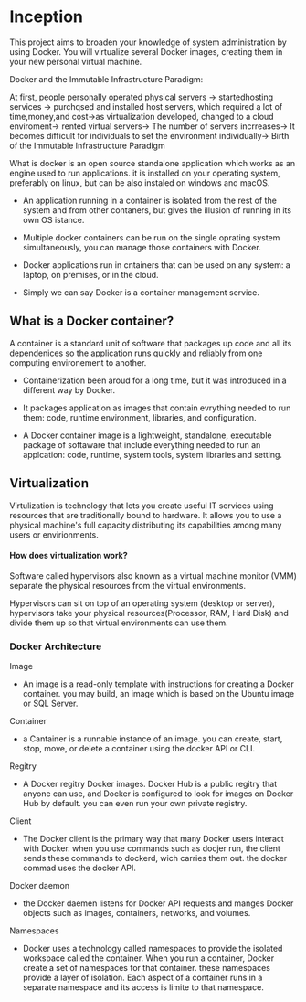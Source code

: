 # Inception

<p>This project aims to broaden your knowledge of system administration by using Docker. You will virtualize several Docker images, creating them in your new personal virtual machine.</p>


Docker and the Immutable Infrastructure Paradigm:

At first, people personally operated physical servers -> startedhosting services -> purchqsed and installed host servers, which required a lot of time,money,and cost->as virtualization developed, changed to a cloud enviroment-> rented virtual servers-> The number of servers incrreases-> It becomes difficult for individuals to set the environment individually-> Birth of the Immutable Infrastructure Paradigm

What is docker is an open source standalone application which works as an engine used to run applications. it is installed on your operating system, preferably on linux, but can be also instaled on windows and macOS.

* An application running in a container is isolated from the rest of the system and from other contaners, but gives the illusion of running in its own OS istance.

* Multiple docker containers can be run on the single oprating system simultaneously, you can manage those containers with Docker.

* Docker applications run in cntainers that can be used on any system: a laptop, on premises, or in the cloud.

* Simply we can say Docker is a container management service.

## What is a Docker container?

A container is a standard unit of software that packages up code and all its dependenices so the application runs quickly and reliably from one computing environement to another.

* Containerization been aroud for a long time, but it was introduced in a different way by Docker.

* It packages application as images that contain evrything needed to run them: code, runtime environment, libraries, and configuration.

* A Docker container image is a lightweight, standalone, executable package of softaware that include everything needed to run an applcation: code, runtime, system tools, system libraries and setting.

## Virtualization

Virtulization is technology that lets you create useful IT services using resources that are traditionally bound to hardware. It allows you to use a physical machine's full capacity distributing its capabilities among many users or envirionments.

#### How does virtualization work?

Software called hypervisors also known as a virtual machine monitor (VMM) separate the physical resources from the virtual environments. 

Hypervisors can sit on top of an operating system (desktop or server), hypervisors take your physical resources(Processor, RAM, Hard Disk) and divide them up so that virtual environments can use them.


### Docker Architecture

Image

- An image is a read-only template with instructions for creating a Docker container. you may build, an image which is based on the Ubuntu image or SQL Server.

Container 

- a Cantainer is a runnable instance of an image. you can create, start, stop, move, or delete a container using the docker API or CLI.

Regitry 

- A Docker regitry Docker images. Docker Hub is a public regitry that anyone can use, and Docker is configured to look for images on Docker Hub by default. you can even run your own private registry.

Client

- The Docker client is the primary way that many Docker users interact with Docker. when you use commands such as docjer run, the client sends these commands to dockerd, wich carries them out. the docker commad uses the docker API.

Docker daemon

- the Docker daemen listens for Docker API requests and manges Docker objects such as images, containers, networks, and volumes.

Namespaces

- Docker uses a technology called namespaces to provide the isolated workspace called the container. When you run a container, Docker create a set of namespaces for that container. these namespaces provide a layer of isolation. Each aspect of a container runs in a separate namespace and its access is limite to that namespace.


